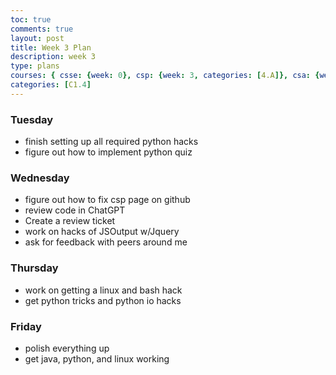 ```yaml
---
toc: true
comments: true
layout: post
title: Week 3 Plan
description: week 3
type: plans
courses: { csse: {week: 0}, csp: {week: 3, categories: [4.A]}, csa: {week: 0} }
categories: [C1.4]
---
```


### Tuesday 
- finish setting up all required python hacks
- figure out how to implement python quiz

### Wednesday
- figure out how to fix csp page on github
- review code in ChatGPT
- Create a review ticket
- work on hacks of JSOutput w/Jquery 
- ask for feedback with peers around me

### Thursday
- work on getting a linux and bash hack
- get python tricks and python io hacks

### Friday
- polish everything up
- get java, python, and linux working